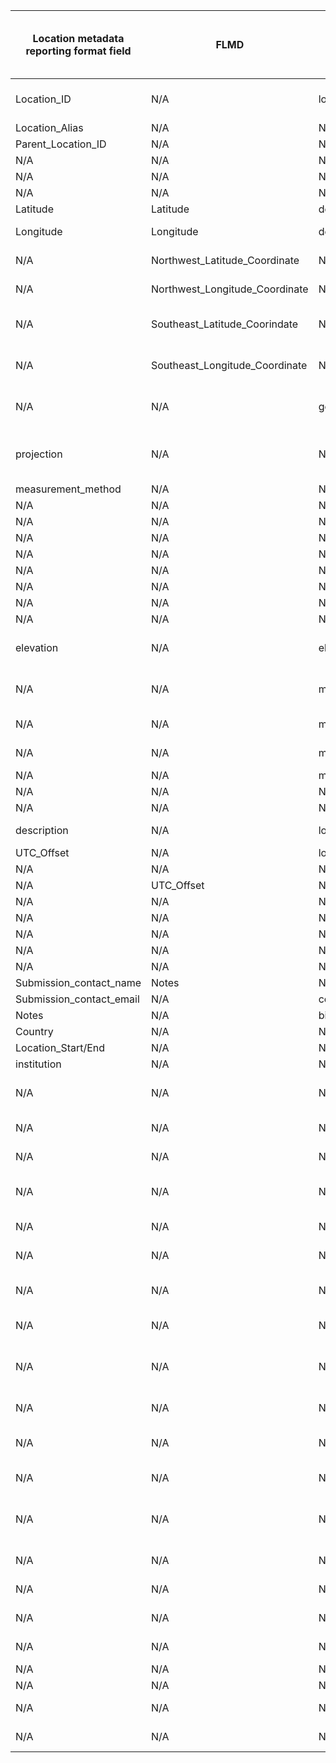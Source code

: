 |Location metadata reporting format field|FLMD                          |Sample_ID                          |Leaf_Physiology|Soil_Respiration|Hydrologic_monitoring|SFA_sensor_template   |SFA_location_template      |Amplicon|BADM (https://ameriflux.lbl.gov/data/badm/badm-standards/)|CF Conventions standard name table v77 (https://cfconventions.org/Data/cf-standard-names/77/build/cf-standard-name-table.html)|snotel (https://wcc.sc.egov.usda.gov/nwcc/sensorhistory)|DarwinCore (https://dwc.tdwg.org/terms/#dc:type)|Federal Geographic Data Committee (https://www.fgdc.gov/metadata/csdgm-standard) (PAGE 129)|FGDC Extension: ‚ÄúFGDC Biological Data Profile of  the Content Standard for Digital Geospatial Metadata|iSamples                 |OGC observations and measurements v2.0 (https://www.ogc.org/standards/om#downloads)|FRAMES (from downloaded data package the E-Field_Log Locations tab)|USGS - National Water Dashboard     |
|----------------------------------------|------------------------------|-----------------------------------|---------------|----------------|---------------------|----------------------|---------------------------|--------|----------------------------------------------------------|------------------------------------------------------------------------------------------------------------------------------|--------------------------------------------------------|------------------------------------------------|-------------------------------------------------------------------------------------------|--------------------------------------------------------------------------------------------------------|-------------------------|-----------------------------------------------------------------------------------|-------------------------------------------------------------------|------------------------------------|
|Location_ID                             |N/A                           |locationID                         |siteIdentifier |N/A             |Site_ID              |Location_ID           |Location_ID                |N/A     |SITE_ID                                                   |N/A                                                                                                                           |ID                                                      |locationID                                      |N/A                                                                                        |N/A                                                                                                     |placeName                |id                                                                                 |Location_ID                                                        |Site identification number          |
|Location_Alias                          |N/A                           |N/A                                |N/A            |N/A             |Site_Name            |N/A                   |Location_Name              |N/A     |SITE_NAME                                                 |N/A                                                                                                                           |Sites_Used_Names                                        |Location                                        |N/A                                                                                        |N/A                                                                                                     |SamplingSite             |N/A                                                                                |Site_ID                                                            |Site name                           |
|Parent_Location_ID                      |N/A                           |N/A                                |N/A            |N/A             |Site_Type            |N/A                   |N/A                        |N/A     |N/A                                                       |N/A                                                                                                                           |Sites_Used_Names                                        |N/A                                             |N/A                                                                                        |N/A                                                                                                     |N/A                      |N/A                                                                                |MEAS_POS_ID                                                        |N/A                                 |
|N/A                                     |N/A                           |N/A                                |N/A            |N/A             |N/A                  |N/A                   |Location_Alias             |N/A     |N/A                                                       |N/A                                                                                                                           |Name                                                    |N/A                                             |N/A                                                                                        |N/A                                                                                                     |N/A                      |N/A                                                                                |Plot_ID                                                            |N/A                                 |
|N/A                                     |N/A                           |N/A                                |N/A            |N/A             |N/A                  |N/A                   |Parent_Location_ID         |N/A     |N/A                                                       |N/A                                                                                                                           |All_Sites_Names                                         |N/A                                             |N/A                                                                                        |N/A                                                                                                     |N/A                      |N/A                                                                                |Tree_ID                                                            |N/A                                 |
|N/A                                     |N/A                           |N/A                                |N/A            |N/A             |N/A                  |N/A                   |N/A                        |N/A     |N/A                                                       |N/A                                                                                                                           |N/A                                                     |N/A                                             |N/A                                                                                        |N/A                                                                                                     |N/A                      |N/A                                                                                |N/A                                                                |N/A                                 |
|Latitude                                |Latitude                      |decimalLatitude                    |latitude       |Latitude        |Latitude             |N/A                   |Latitude                   |N/A     |LOCATION_LAT                                              |latitude                                                                                                                      |Latitude                                                |decimalLatitude                                 |Coordinate_y_Value                                                                         |North_Bounding_Coordinate                                                                               |latitude                 |N/A                                                                                |y                                                                  |DMS latitude                        |
|Longitude                               |Longitude                     |decimalLongitude                   |longitude      |Longitude       |Longitude            |N/A                   |Longitude                  |N/A     |LOCATION_LONG                                             |longitude                                                                                                                     |Longitude                                               |decimalLongitude                                |Coordinate_x_Value                                                                         |South_Bounding_Coordinate                                                                               |longitude                |N/A                                                                                |x                                                                  |DMS longitude                       |
|N/A                                     |Northwest_Latitude_Coordinate |N/A                                |N/A            |N/A             |N/A                  |N/A                   |N/A                        |N/A     |N/A                                                       |projection_x_coordinate                                                                                                       |N/A                                                     |geodeticDatum                                   |Coordinate_Sysyem                                                                          |West_Bounding_Coordinate                                                                                |GeospatialDDCoordLocation|N/A                                                                                |DATUM_TYPE                                                         |Decimal latitude                    |
|N/A                                     |Northwest_Longitude_Coordinate|N/A                                |N/A            |N/A             |N/A                  |N/A                   |N/A                        |N/A     |N/A                                                       |projection_y_coordinate                                                                                                       |N/A                                                     |N/A                                             |Horizontal_Coordinate_System_Definition                                                    |East_Bounding_Coordinate                                                                                |N/A                      |N/A                                                                                |ORIGIN                                                             |Decimal longitude                   |
|N/A                                     |Southeast_Latitude_Coorindate |N/A                                |N/A            |N/A             |N/A                  |N/A                   |N/A                        |N/A     |N/A                                                       |N/A                                                                                                                           |N/A                                                     |coordinateUncertaintyInMeters                   |N/A                                                                                        |Bounding_Coordinates                                                                                    |N/A                      |N/A                                                                                |DATUM_TYPE                                                         |latitude-longitude method           |
|N/A                                     |Southeast_Longitude_Coordinate|N/A                                |N/A            |N/A             |N/A                  |N/A                   |Lat_Long_Measurement_Method|N/A     |N/A                                                       |N/A                                                                                                                           |N/A                                                     |coordinatePrecision                             |N/A                                                                                        |N/A                                                                                                     |N/A                      |N/A                                                                                |N/A                                                                |latitude-longitude accuracy         |
|N/A                                     |N/A                           |geolocationInstrument              |N/A            |N/A             |N/A                  |N/A                   |N/A                        |N/A     |N/A                                                       |N/A                                                                                                                           |N/A                                                     |verbatimCoordinates                             |N/A                                                                                        |N/A                                                                                                     |N/A                      |N/A                                                                                |N/A                                                                |latitude-longitude datum            |
|projection                              |N/A                           |N/A                                |N/A            |N/A             |N/A                  |N/A                   |N/A                        |N/A     |N/A                                                       |N/A                                                                                                                           |N/A                                                     |verbatimLatitude                                |N/A                                                                                        |N/A                                                                                                     |N/A                      |N/A                                                                                |N/A                                                                |decimal latitude-longitude datum    |
|measurement_method                      |N/A                           |N/A                                |N/A            |N/A             |N/A                  |N/A                   |N/A                        |N/A     |N/A                                                       |N/A                                                                                                                           |N/A                                                     |verbatimLongitude                               |Vertical_Coordinate_System_Definition                                                      |N/A                                                                                                     |N/A                      |N/A                                                                                |N/A                                                                |N/A                                 |
|N/A                                     |N/A                           |N/A                                |N/A            |N/A             |N/A                  |N/A                   |N/A                        |N/A     |N/A                                                       |N/A                                                                                                                           |N/A                                                     |verbatimCoordinateSystemProperty                |Coordinate_Point                                                                           |N/A                                                                                                     |N/A                      |N/A                                                                                |N/A                                                                |N/A                                 |
|N/A                                     |N/A                           |N/A                                |N/A            |N/A             |N/A                  |N/A                   |N/A                        |N/A     |N/A                                                       |N/A                                                                                                                           |N/A                                                     |N/A                                             |Bounding_Coordinates                                                                       |N/A                                                                                                     |N/A                      |N/A                                                                                |N/A                                                                |N/A                                 |
|N/A                                     |N/A                           |N/A                                |N/A            |N/A             |N/A                  |N/A                   |N/A                        |N/A     |N/A                                                       |N/A                                                                                                                           |N/A                                                     |N/A                                             |Number_of_Points                                                                           |N/A                                                                                                     |N/A                      |N/A                                                                                |N/A                                                                |N/A                                 |
|N/A                                     |N/A                           |N/A                                |N/A            |N/A             |N/A                  |N/A                   |N/A                        |N/A     |N/A                                                       |N/A                                                                                                                           |N/A                                                     |N/A                                             |Coordinate_z_Value                                                                         |N/A                                                                                                     |N/A                      |N/A                                                                                |N/A                                                                |N/A                                 |
|N/A                                     |N/A                           |N/A                                |N/A            |N/A             |N/A                  |N/A                   |N/A                        |N/A     |N/A                                                       |N/A                                                                                                                           |N/A                                                     |N/A                                             |Nadir_Latitude                                                                             |N/A                                                                                                     |N/A                      |N/A                                                                                |N/A                                                                |N/A                                 |
|N/A                                     |N/A                           |N/A                                |N/A            |N/A             |N/A                  |N/A                   |N/A                        |N/A     |N/A                                                       |N/A                                                                                                                           |N/A                                                     |N/A                                             |Nadir_Longitude                                                                            |N/A                                                                                                     |N/A                      |N/A                                                                                |N/A                                                                |N/A                                 |
|N/A                                     |N/A                           |N/A                                |N/A            |N/A             |N/A                  |N/A                   |N/A                        |N/A     |N/A                                                       |N/A                                                                                                                           |N/A                                                     |N/A                                             |Coordinate_XY_Units                                                                        |N/A                                                                                                     |N/A                      |N/A                                                                                |N/A                                                                |N/A                                 |
|N/A                                     |N/A                           |N/A                                |N/A            |N/A             |N/A                  |N/A                   |N/A                        |N/A     |N/A                                                       |N/A                                                                                                                           |N/A                                                     |N/A                                             |Georeferencing_Information                                                                 |N/A                                                                                                     |N/A                      |N/A                                                                                |N/A                                                                |N/A                                 |
|elevation                               |N/A                           |elevation unit                     |elevation      |N/A             |Elevation            |N/A                   |Topographical_Elevation    |N/A     |LOCATION_ELEV                                             |N/A                                                                                                                           |Elevation_ft                                            |verbatimLocality                                |N/A                                                                                        |N/A                                                                                                     |elevation                |N/A                                                                                |Elevation                                                          |Altitude of Gage/land surface       |
|N/A                                     |N/A                           |minimumElevationInMeters           |N/A            |N/A             |Elevation_Reference  |N/A                   |N/A                        |N/A     |N/A                                                       |N/A                                                                                                                           |N/A                                                     |minimumElevationInMeters                        |N/A                                                                                        |Altitude_Minimum                                                                                        |N/A                      |N/A                                                                                |Height_or_Depth                                                    |Method altitude determined          |
|N/A                                     |N/A                           |maximumElevationInMeters           |N/A            |N/A             |Elevation_Unit       |N/A                   |N/A                        |N/A     |N/A                                                       |N/A                                                                                                                           |N/A                                                     |maximumElevationInMeters                        |N/A                                                                                        |Altitude_Maximum                                                                                        |N/A                      |N/A                                                                                |N/A                                                                |Altitude accuracy                   |
|N/A                                     |N/A                           |minimumDistanceAboveSurfaceInMeters|N/A            |N/A             |N/A                  |N/A                   |N/A                        |N/A     |N/A                                                       |height                                                                                                                        |N/A                                                     |verbatimElevation                               |N/A                                                                                        |Altitude_Distance_Units                                                                                 |N/A                      |N/A                                                                                |N/A                                                                |Altitude datum                      |
|N/A                                     |N/A                           |maximumDistanceAboveSurfaceInMeters|N/A            |N/A             |N/A                  |N/A                   |N/A                        |N/A     |N/A                                                       |N/A                                                                                                                           |N/A                                                     |minimumDistanceAboveSurfaceInMeters             |N/A                                                                                        |Bounding_Altitudes                                                                                      |N/A                      |N/A                                                                                |N/A                                                                |N/A                                 |
|N/A                                     |N/A                           |N/A                                |N/A            |N/A             |N/A                  |N/A                   |N/A                        |N/A     |N/A                                                       |N/A                                                                                                                           |N/A                                                     |MaximumDistanceAboveSurfaceInMeters             |N/A                                                                                        |N/A                                                                                                     |N/A                      |N/A                                                                                |N/A                                                                |N/A                                 |
|N/A                                     |N/A                           |N/A                                |N/A            |N/A             |N/A                  |N/A                   |N/A                        |N/A     |N/A                                                       |N/A                                                                                                                           |N/A                                                     |N/A                                             |N/A                                                                                        |N/A                                                                                                     |N/A                      |N/A                                                                                |N/A                                                                |N/A                                 |
|description                             |N/A                           |locationDescription                |N/A            |N/A             |N/A                  |N/A                   |Description                |N/A     |N/A                                                       |N/A                                                                                                                           |N/A                                                     |N/A                                             |N/A                                                                                        |Description_of_Geographic_Extent                                                                        |N/A                      |N/A                                                                                |Location_Type (type of location chosen from a list)                |Site type                           |
|UTC_Offset                              |N/A                           |localEnvironmentalContext          |N/A            |N/A             |N/A                  |Deployment_Environment|Location_Activity          |N/A     |N/A                                                       |N/A                                                                                                                           |N/A                                                     |N/A                                             |N/A                                                                                        |N/A                                                                                                     |N/A                      |N/A                                                                                |Location_Description (free text)                                   |N/A                                 |
|N/A                                     |N/A                           |N/A                                |N/A            |N/A             |N/A                  |N/A                   |Location_Category          |N/A     |N/A                                                       |N/A                                                                                                                           |N/A                                                     |N/A                                             |N/A                                                                                        |N/A                                                                                                     |N/A                      |N/A                                                                                |Location_Geomorphology_Descrip                                     |N/A                                 |
|N/A                                     |UTC_Offset                    |N/A                                |N/A            |N/A             |UTC_Offset           |N/A                   |N/A                        |N/A     |UTC_OFFSET                                                |N/A                                                                                                                           |N/A                                                     |N/A                                             |N/A                                                                                        |N/A                                                                                                     |N/A                      |N/A                                                                                |UTC_TIMESTEP_OFFSET                                                |N/A                                 |
|N/A                                     |N/A                           |N/A                                |N/A            |N/A             |N/A                  |N/A                   |N/A                        |N/A     |N/A                                                       |N/A                                                                                                                           |N/A                                                     |Habitat                                         |N/A                                                                                        |N/A                                                                                                     |N/A                      |N/A                                                                                |N/A                                                                |N/A                                 |
|N/A                                     |N/A                           |N/A                                |N/A            |N/A             |N/A                  |N/A                   |N/A                        |N/A     |LOCATION_COMMENT OR SITE_DESC                             |N/A                                                                                                                           |N/A                                                     |locationRemarks                                 |N/A                                                                                        |N/A                                                                                                     |N/A                      |N/A                                                                                |N/A                                                                |N/A                                 |
|N/A                                     |N/A                           |N/A                                |N/A            |N/A             |N/A                  |N/A                   |N/A                        |N/A     |SITE_DESC                                                 |N/A                                                                                                                           |N/A                                                     |N/A                                             |N/A                                                                                        |N/A                                                                                                     |N/A                      |N/A                                                                                |N/A                                                                |N/A                                 |
|N/A                                     |N/A                           |N/A                                |N/A            |N/A             |N/A                  |N/A                   |N/A                        |N/A     |N/A                                                       |N/A                                                                                                                           |N/A                                                     |N/A                                             |N/A                                                                                        |N/A                                                                                                     |N/A                      |N/A                                                                                |N/A                                                                |N/A                                 |
|N/A                                     |N/A                           |N/A                                |N/A            |N/A             |N/A                  |N/A                   |N/A                        |N/A     |N/A                                                       |N/A                                                                                                                           |N/A                                                     |N/A                                             |N/A                                                                                        |N/A                                                                                                     |N/A                      |N/A                                                                                |N/A                                                                |N/A                                 |
|Submission_contact_name                 |Notes                         |N/A                                |N/A            |Notes           |Notes                |Notes                 |N/A                        |N/A     |N/A                                                       |N/A                                                                                                                           |N/A                                                     |N/A                                             |N/A                                                                                        |N/A                                                                                                     |N/A                      |type                                                                               |comments                                                           |N/A                                 |
|Submission_contact_email                |N/A                           |country                            |N/A            |                |N/A                  |N/A                   |Geographic_Region          |N/A     |COUNTRY                                                   |region                                                                                                                        |N/A                                                     |country                                         |Mission_Significant_Event                                                                  |N/A                                                                                                     |N/A                      |context                                                                            |N/A                                                                |Country                             |
|Notes                                   |N/A                           |biome                              |N/A            |N/A             |N/A                  |N/A                   |N/A                        |N/A     |STATE                                                     |N/A                                                                                                                           |State                                                   |stateProvince                                   |N/A                                                                                        |N/A                                                                                                     |N/A                      |featureOfInterest                                                                  |N/A                                                                |Agency                              |
|Country                                 |N/A                           |N/A                                |N/A            |N/A             |N/A                  |N/A                   |N/A                        |N/A     |TERRAIN                                                   |N/A                                                                                                                           |N/A                                                     |N/A                                             |N/A                                                                                        |N/A                                                                                                     |N/A                      |N/A                                                                                |N/A                                                                |County                              |
|Location_Start/End                      |N/A                           |N/A                                |N/A            |N/A             |N/A                  |N/A                   |Years_Data_Collected       |N/A     |N/A                                                       |N/A                                                                                                                           |N/A                                                     |N/A                                             |N/A                                                                                        |N/A                                                                                                     |N/A                      |N/A                                                                                |N/A                                                                |District                            |
|institution                             |N/A                           |N/A                                |N/A            |N/A             |N/A                  |N/A                   |N/A                        |N/A     |SUBMISSION_CONTACT_NAME                                   |N/A                                                                                                                           |N/A                                                     |N/A                                             |Point_of_Contact                                                                           |N/A                                                                                                     |N/A                      |N/A                                                                                |N/A                                                                |State                               |
|N/A                                     |N/A                           |N/A                                |N/A            |N/A             |N/A                  |N/A                   |N/A                        |N/A     |SUBMISSION_CONTACT_EMAIL                                  |N/A                                                                                                                           |N/A                                                     |N/A                                             |N/A                                                                                        |N/A                                                                                                     |N/A                      |N/A                                                                                |N/A                                                                |Land net location description       |
|N/A                                     |N/A                           |N/A                                |N/A            |N/A             |N/A                  |N/A                   |N/A                        |N/A     |N/A                                                       |N/A                                                                                                                           |N/A                                                     |N/A                                             |N/A                                                                                        |N/A                                                                                                     |N/A                      |N/A                                                                                |N/A                                                                |Name of location map                |
|N/A                                     |N/A                           |N/A                                |N/A            |N/A             |N/A                  |N/A                   |N/A                        |N/A     |LOCATION_DATE_START                                       |N/A                                                                                                                           |N/A                                                     |N/A                                             |N/A                                                                                        |N/A                                                                                                     |N/A                      |N/A                                                                                |N/A                                                                |Scale of location map               |
|N/A                                     |N/A                           |N/A                                |N/A            |N/A             |N/A                  |N/A                   |N/A                        |N/A     |N/A                                                       |institution                                                                                                                   |N/A                                                     |N/A                                             |N/A                                                                                        |N/A                                                                                                     |N/A                      |N/A                                                                                |N/A                                                                |Subbasin hydrologic unit            |
|N/A                                     |N/A                           |N/A                                |N/A            |N/A             |N/A                  |N/A                   |N/A                        |N/A     |N/A                                                       |platform_id                                                                                                                   |N/A                                                     |N/A                                             |N/A                                                                                        |N/A                                                                                                     |N/A                      |N/A                                                                                |N/A                                                                |Drainage basin                      |
|N/A                                     |N/A                           |N/A                                |N/A            |N/A             |N/A                  |N/A                   |N/A                        |N/A     |N/A                                                       |platform_name                                                                                                                 |N/A                                                     |N/A                                             |N/A                                                                                        |N/A                                                                                                     |N/A                      |N/A                                                                                |N/A                                                                |Topographic setting                 |
|N/A                                     |N/A                           |N/A                                |N/A            |N/A             |N/A                  |N/A                   |N/A                        |N/A     |N/A                                                       |area_type                                                                                                                     |N/A                                                     |N/A                                             |N/A                                                                                        |N/A                                                                                                     |N/A                      |N/A                                                                                |N/A                                                                |Flags for instruments at site       |
|N/A                                     |N/A                           |N/A                                |N/A            |N/A             |N/A                  |N/A                   |N/A                        |N/A     |N/A                                                       |N/A                                                                                                                           |N/A                                                     |N/A                                             |N/A                                                                                        |N/A                                                                                                     |N/A                      |N/A                                                                                |N/A                                                                |Date of first construction          |
|N/A                                     |N/A                           |N/A                                |N/A            |N/A             |N/A                  |N/A                   |N/A                        |N/A     |N/A                                                       |N/A                                                                                                                           |N/A                                                     |higherGeography                                 |N/A                                                                                        |N/A                                                                                                     |N/A                      |N/A                                                                                |N/A                                                                |Date site established or inventoried|
|N/A                                     |N/A                           |N/A                                |N/A            |N/A             |N/A                  |N/A                   |N/A                        |N/A     |N/A                                                       |N/A                                                                                                                           |N/A                                                     |continent                                       |N/A                                                                                        |N/A                                                                                                     |N/A                      |N/A                                                                                |N/A                                                                |Drainage area                       |
|N/A                                     |N/A                           |N/A                                |N/A            |N/A             |N/A                  |N/A                   |N/A                        |N/A     |N/A                                                       |N/A                                                                                                                           |N/A                                                     |countryCode                                     |N/A                                                                                        |N/A                                                                                                     |N/A                      |N/A                                                                                |N/A                                                                |Contributing drainage area          |
|N/A                                     |N/A                           |N/A                                |N/A            |N/A             |N/A                  |N/A                   |N/A                        |N/A     |N/A                                                       |N/A                                                                                                                           |County                                                  |county                                          |N/A                                                                                        |N/A                                                                                                     |N/A                      |N/A                                                                                |N/A                                                                |Time Zone abbreviation              |
|N/A                                     |N/A                           |N/A                                |N/A            |N/A             |N/A                  |N/A                   |N/A                        |N/A     |N/A                                                       |N/A                                                                                                                           |N/A                                                     |municipality                                    |N/A                                                                                        |N/A                                                                                                     |N/A                      |N/A                                                                                |N/A                                                                |Site honors Daylight Savings Time   |
|N/A                                     |N/A                           |N/A                                |N/A            |N/A             |N/A                  |N/A                   |N/A                        |N/A     |N/A                                                       |N/A                                                                                                                           |N/A                                                     |locality                                        |N/A                                                                                        |N/A                                                                                                     |N/A                      |N/A                                                                                |N/A                                                                |Data-other GW files                 |
|N/A                                     |N/A                           |N/A                                |N/A            |N/A             |N/A                  |N/A                   |N/A                        |N/A     |N/A                                                       |N/A                                                                                                                           |N/A                                                     |N/A                                             |N/A                                                                                        |N/A                                                                                                     |N/A                      |N/A                                                                                |N/A                                                                |National aquifer                    |
|N/A                                     |N/A                           |N/A                                |N/A            |N/A             |N/A                  |N/A                   |N/A                        |N/A     |N/A                                                       |N/A                                                                                                                           |N/A                                                     |N/A                                             |N/A                                                                                        |N/A                                                                                                     |N/A                      |N/A                                                                                |N/A                                                                |Local aquifer                       |
|N/A                                     |N/A                           |N/A                                |N/A            |N/A             |N/A                  |N/A                   |N/A                        |N/A     |N/A                                                       |N/A                                                                                                                           |N/A                                                     |N/A                                             |N/A                                                                                        |N/A                                                                                                     |N/A                      |N/A                                                                                |N/A                                                                |Local aquifer type                  |
|N/A                                     |N/A                           |N/A                                |N/A            |N/A             |N/A                  |N/A                   |N/A                        |N/A     |N/A                                                       |N/A                                                                                                                           |N/A                                                     |N/A                                             |N/A                                                                                        |N/A                                                                                                     |N/A                      |N/A                                                                                |N/A                                                                |Well depth                          |
|N/A                                     |N/A                           |N/A                                |N/A            |N/A             |N/A                  |N/A                   |N/A                        |N/A     |N/A                                                       |N/A                                                                                                                           |N/A                                                     |N/A                                             |N/A                                                                                        |N/A                                                                                                     |N/A                      |N/A                                                                                |N/A                                                                |Hole depth                          |
|N/A                                     |N/A                           |N/A                                |N/A            |N/A             |N/A                  |N/A                   |N/A                        |N/A     |N/A                                                       |N/A                                                                                                                           |N/A                                                     |N/A                                             |N/A                                                                                        |N/A                                                                                                     |N/A                      |N/A                                                                                |N/A                                                                |Source of depth data                |
|N/A                                     |N/A                           |N/A                                |N/A            |N/A             |N/A                  |N/A                   |N/A                        |N/A     |N/A                                                       |N/A                                                                                                                           |N/A                                                     |N/A                                             |N/A                                                                                        |N/A                                                                                                     |N/A                      |N/A                                                                                |N/A                                                                |Project number                      |

